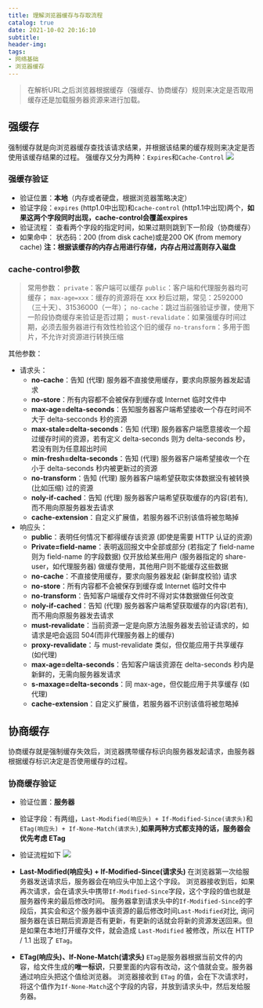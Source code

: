 ```yaml
---
title: 理解浏览器缓存与存取流程
catalog: true 
date: 2021-10-02 20:16:10
subtitle:
header-img:
tags:
- 网络基础
- 浏览器缓存
---
```


> 在解析URL之后浏览器根据缓存（强缓存、协商缓存）规则来决定是否取用缓存还是加载服务器资源来进行加载。

## 强缓存
强制缓存就是向浏览器缓存查找该请求结果，并根据该结果的缓存规则来决定是否使用该缓存结果的过程。
强缓存又分为两种：`Expires`和`Cache-Control`
![](http://img.kyootah.com/2022/02/12/ab29c20beebcc.png)
### 强缓存验证
* 验证位置：**本地**（内存或者硬盘，根据浏览器策略决定）
* 验证字段：`expires` (http1.0中出现)和`cache-control` (http1.1中出现)两个，**如果这两个字段同时出现，cache-control会覆盖expires**
* 验证流程： 查看两个字段的指定时间，如果过期则跳到下一阶段（协商缓存）
* 如果命中： 状态码：200 (from disk cache)或是200 OK (from memory cache) **注：根据该缓存的内存占用进行存储，内存占用过高则存入磁盘**


### cache-control参数
>常用参数：
`private`：客户端可以缓存
`public`：客户端和代理服务器均可缓存；
`max-age=xxx`：缓存的资源将在 xxx 秒后过期，常见：2592000（三十天）、31536000（一年）；
`no-cache`：跳过当前强验证步骤，使用下一阶段协商缓存来验证是否过期；
`must-revalidate`：如果强缓存时间过期，必须去服务器进行有效性检验这个旧的缓存
`no-transform`：多用于图片，不允许对资源进行转换压缩

其他参数：
- 请求头：
    - **no-cache**：告知 (代理) 服务器不直接使用缓存，要求向原服务器发起请求
    - **no-store**：所有内容都不会被保存到缓存或 Internet 临时文件中
    - **max-age=delta-seconds**：告知服务器客户端希望接收一个存在时间不大于 delta-secconds 秒的资源
    - **max-stale=delta-seconds**：告知 (代理) 服务器客户端愿意接收一个超过缓存时间的资源，若有定义 delta-seconds 则为 delta-seconds 秒，若没有则为任意超出时间
    - **min-fresh=delta-seconds**：告知 (代理) 服务器客户端希望接收一个在小于 delta-seconds 秒内被更新过的资源
    - **no-transform**：告知 (代理) 服务器客户端希望获取实体数据没有被转换 (比如压缩) 过的资源
    - **noly-if-cached**：告知 (代理) 服务器客户端希望获取缓存的内容(若有), 而不用向原服务器发去请求
    - **cache-extension**：自定义扩展值，若服务器不识别该值将被忽略掉
- 响应头：
    - **public**：表明任何情况下都得缓存该资源 (即使是需要 HTTP 认证的资源)
    - **Private=field-name**：表明返回报文中全部或部分 (若指定了 field-name 则为 field-name 的字段数据) 仅开放给某些用户 (服务器指定的 share-user，如代理服务器) 做缓存使用，其他用户则不能缓存这些数据
    - **no-cache**：不直接使用缓存，要求向服务器发起 (新鲜度校验) 请求
    - **no-store**：所有内容都不会被保存到缓存或 Internet 临时文件中
    - **no-transform**：告知客户端缓存文件时不得对实体数据做任何改变
    - **noly-if-cached**：告知 (代理) 服务器客户端希望获取缓存的内容(若有), 而不用向原服务器发去请求
    - **must-revalidate**：当前资源一定是向原方法服务器发去验证请求的，如请求是吧会返回 504(而非代理服务器上的缓存)
    - **proxy-revalidate**：与 must-revalidate 类似，但仅能应用于共享缓存 (如代理)
    - **max-age=delta-seconds**：告知客户端该资源在 delta-seconds 秒内是新鲜的，无需向服务器发请求
    - **s-maxage=delta-seconds**：同 max-age，但仅能应用于共享缓存 (如代理)
    - **cache-extension**：自定义扩展值，若服务器不识别该值将被忽略掉

## 协商缓存
协商缓存就是强制缓存失效后，浏览器携带缓存标识向服务器发起请求，由服务器根据缓存标识决定是否使用缓存的过程。
   

### 协商缓存验证
* 验证位置：**服务器**
* 验证字段：有两组，`Last-Modified(响应头) + If-Modified-Since(请求头)`和`ETag(响应头) + If-None-Match(请求头)`,**如果两种方式都支持的话，服务器会优先考虑 ETag**
* 验证流程如下
![](http://img.kyootah.com/2022/02/12/cedcec762c907.png)

     
* **Last-Modified(响应头) + If-Modified-Since(请求头)**
在浏览器第一次给服务器发送请求后，服务器会在响应头中加上这个字段。
浏览器接收到后，如果再次请求，会在请求头中携带`If-Modified-Since`字段，这个字段的值也就是服务器传来的最后修改时间。
服务器拿到请求头中的`If-Modified-Since`的字段后，其实会和这个服务器中该资源的最后修改时间`Last-Modified`对比, 询问服务器在该日期后资源是否有更新，有更新的话就会将新的资源发送回来。但是如果在本地打开缓存文件，就会造成 `Last-Modified` 被修改，所以在 HTTP / 1.1 出现了 `ETag`。

* **ETag(响应头)、If-None-Match(请求头)**
`ETag`是服务器根据当前文件的内容，给文件生成的**唯一标识**，只要里面的内容有改动，这个值就会变。服务器通过响应头把这个值给浏览器。
浏览器接收到 `ETag` 的值，会在下次请求时，将这个值作为`If-None-Match`这个字段的内容，并放到请求头中，然后发给服务器。